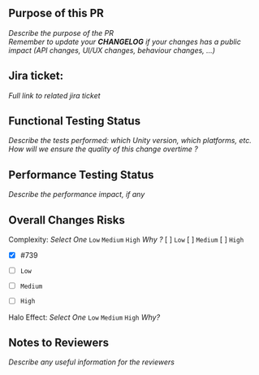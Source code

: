## Purpose of this PR
_Describe the purpose of the PR_  
_Remember to update your **CHANGELOG** if your changes has a public impact (API changes, UI/UX changes, behaviour changes, ...)_

## Jira ticket:
_Full link to related jira ticket_

## Functional Testing Status
_Describe the tests performed: which Unity version, which platforms, etc._
_How will we ensure the quality of this change overtime ?_

## Performance Testing Status
_Describe the performance impact, if any_

## Overall Changes Risks
Complexity: _Select One_ `Low` `Medium` `High`
_Why ?_
[ ] `Low`
[ ] `Medium`
[ ] `High`

- [x] #739
- [ ] `Low`
- [ ] `Medium`
- [ ] `High`


Halo Effect: _Select One_ `Low` `Medium` `High`
_Why?_

## Notes to Reviewers
_Describe any useful information for the reviewers_
